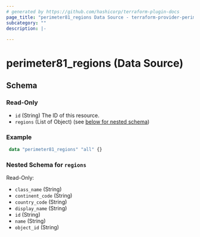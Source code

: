 ```yaml
---
# generated by https://github.com/hashicorp/terraform-plugin-docs
page_title: "perimeter81_regions Data Source - terraform-provider-perimeter81"
subcategory: ""
description: |-
  
---
```


# perimeter81_regions (Data Source)





<!-- schema generated by tfplugindocs -->
## Schema

### Read-Only

- `id` (String) The ID of this resource.
- `regions` (List of Object) (see [below for nested schema](#nestedatt--regions))

### Example

```terraform
 data "perimeter81_regions" "all" {}
```

<a id="nestedatt--regions"></a>
### Nested Schema for `regions`

Read-Only:

- `class_name` (String)
- `continent_code` (String)
- `country_code` (String)
- `display_name` (String)
- `id` (String)
- `name` (String)
- `object_id` (String)
